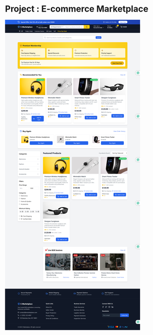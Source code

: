 # Project : E-commerce Marketplace

![E-commerce Marketplace](./src/demo/E-commerce%20Marketplace.png)